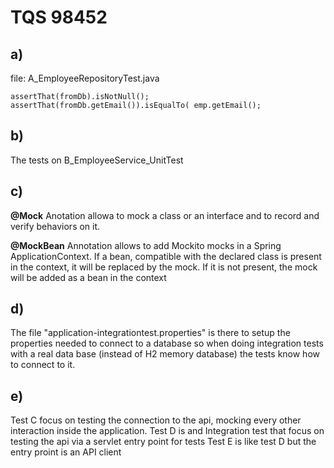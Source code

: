 # TQS 98452

## a)

file: A_EmployeeRepositoryTest.java

    assertThat(fromDb).isNotNull();
    assertThat(fromDb.getEmail()).isEqualTo( emp.getEmail();

## b)

The tests on B_EmployeeService_UnitTest

## c)

<b>@Mock</b> Anotation allowa to mock a class or an interface and to record and verify behaviors on it.

<b>@MockBean</b> Annotation allows to add Mockito mocks in a Spring ApplicationContext.
If a bean, compatible with the declared class is present in the context, it will be replaced by the mock. If it is not present, the mock will be added as a bean in the context

## d)

The file "application-integrationtest.properties" is there to setup the properties needed to connect to a database so when doing integration tests with a real data base (instead of H2 memory database) the tests know how to connect to it.

## e)

Test C focus on testing the connection to the api, mocking every other interaction inside the application.
Test D is and Integration test that focus on testing the api via a servlet entry point for tests
Test E is like test D but the entry proint is an API client